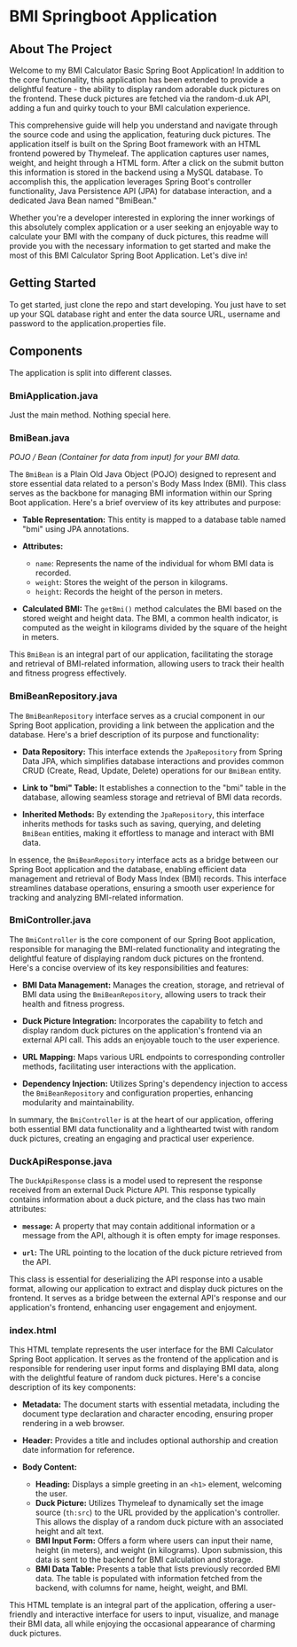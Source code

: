 # BMI Springboot Application

## About The Project

Welcome to my BMI Calculator Basic Spring Boot Application! 
In addition to the core functionality, this application has been extended to provide a delightful feature - the ability to display random adorable duck pictures on the frontend. These duck pictures are fetched via the random-d.uk API, adding a fun and quirky touch to your BMI calculation experience.

This comprehensive guide will help you understand and navigate through the source code and using the application,  featuring duck pictures. 
The application itself is built on the Spring Boot framework with an HTML frontend powered by Thymeleaf. The application captures user names, weight, and height through a HTML form. After a click on the submit button this information is stored  in the backend using a MySQL database. To accomplish this, the application leverages Spring Boot's controller functionality, Java Persistence API (JPA) for database interaction, and a dedicated Java Bean named "BmiBean."

Whether you're a developer interested in exploring the inner workings of this absolutely complex application or a user seeking an enjoyable way to calculate your BMI with the company of duck pictures, this readme will provide you with the necessary information to get started and make the most of this BMI Calculator Spring Boot Application. Let's dive in!

## Getting Started

To get started, just clone the repo and start developing.
You just have to set up your SQL database right and enter the data source URL, username and password to the application.properties file.

## Components
The application is split into different classes.
### BmiApplication.java
Just the main method. Nothing special here.
### BmiBean.java
*POJO / Bean (Container for data from input) for your BMI data.*

The `BmiBean` is a Plain Old Java Object (POJO) designed to represent and store essential data related to a person's Body Mass Index (BMI). This class serves as the backbone for managing BMI information within our Spring Boot application. Here's a brief overview of its key attributes and purpose:

- **Table Representation:** This entity is mapped to a database table named "bmi" using JPA annotations.

- **Attributes:**
  - `name`: Represents the name of the individual for whom BMI data is recorded.
  - `weight`: Stores the weight of the person in kilograms.
  - `height`: Records the height of the person in meters.

- **Calculated BMI:** The `getBmi()` method calculates the BMI based on the stored weight and height data. The BMI, a common health indicator, is computed as the weight in kilograms divided by the square of the height in meters.

This `BmiBean` is an integral part of our application, facilitating the storage and retrieval of BMI-related information, allowing users to track their health and fitness progress effectively.

### BmiBeanRepository.java

The `BmiBeanRepository` interface serves as a crucial component in our Spring Boot application, providing a link between the application and the database. Here's a brief description of its purpose and functionality:

- **Data Repository:** This interface extends the `JpaRepository` from Spring Data JPA, which simplifies database interactions and provides common CRUD (Create, Read, Update, Delete) operations for our `BmiBean` entity.

- **Link to "bmi" Table:** It establishes a connection to the "bmi" table in the database, allowing seamless storage and retrieval of BMI data records.

- **Inherited Methods:** By extending the `JpaRepository`, this interface inherits methods for tasks such as saving, querying, and deleting `BmiBean` entities, making it effortless to manage and interact with BMI data.

In essence, the `BmiBeanRepository` interface acts as a bridge between our Spring Boot application and the database, enabling efficient data management and retrieval of Body Mass Index (BMI) records. This interface streamlines database operations, ensuring a smooth user experience for tracking and analyzing BMI-related information.

### BmiController.java

The `BmiController` is the core component of our Spring Boot application, responsible for managing the BMI-related functionality and integrating the delightful feature of displaying random duck pictures on the frontend. Here's a concise overview of its key responsibilities and features:

- **BMI Data Management:** Manages the creation, storage, and retrieval of BMI data using the `BmiBeanRepository`, allowing users to track their health and fitness progress.

- **Duck Picture Integration:** Incorporates the capability to fetch and display random duck pictures on the application's frontend via an external API call. This adds an enjoyable touch to the user experience.

- **URL Mapping:** Maps various URL endpoints to corresponding controller methods, facilitating user interactions with the application.

- **Dependency Injection:** Utilizes Spring's dependency injection to access the `BmiBeanRepository` and configuration properties, enhancing modularity and maintainability.

In summary, the `BmiController` is at the heart of our application, offering both essential BMI data functionality and a lighthearted twist with random duck pictures, creating an engaging and practical user experience.


### DuckApiResponse.java

The `DuckApiResponse` class is a model used to represent the response received from an external Duck Picture API. This response typically contains information about a duck picture, and the class has two main attributes:

- **`message`:** A property that may contain additional information or a message from the API, although it is often empty for image responses.

- **`url`:** The URL pointing to the location of the duck picture retrieved from the API.

This class is essential for deserializing the API response into a usable format, allowing our application to extract and display duck pictures on the frontend. It serves as a bridge between the external API's response and our application's frontend, enhancing user engagement and enjoyment.

### index.html

This HTML template represents the user interface for the BMI Calculator Spring Boot application. It serves as the frontend of the application and is responsible for rendering user input forms and displaying BMI data, along with the delightful feature of random duck pictures. Here's a concise description of its key components:

- **Metadata:** The document starts with essential metadata, including the document type declaration and character encoding, ensuring proper rendering in a web browser.

- **Header:** Provides a title and includes optional authorship and creation date information for reference.

- **Body Content:**
  - **Heading:** Displays a simple greeting in an `<h1>` element, welcoming the user.
  - **Duck Picture:** Utilizes Thymeleaf to dynamically set the image source (`th:src`) to the URL provided by the application's controller. This allows the display of a random duck picture with an associated height and alt text.
  - **BMI Input Form:** Offers a form where users can input their name, height (in meters), and weight (in kilograms). Upon submission, this data is sent to the backend for BMI calculation and storage.
  - **BMI Data Table:** Presents a table that lists previously recorded BMI data. The table is populated with information fetched from the backend, with columns for name, height, weight, and BMI.

This HTML template is an integral part of the application, offering a user-friendly and interactive interface for users to input, visualize, and manage their BMI data, all while enjoying the occasional appearance of charming duck pictures.
